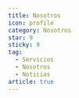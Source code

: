 ```yaml
---
title: Nosotros
icon: profile
category: Nosotros
star: 9
sticky: 9
tag:
  - Servicios
  - Nosotros
  - Noticias
article: true
---
```


